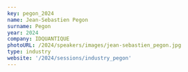 ```yaml
---
key: pegon_2024
name: Jean-Sebastien Pegon
surname: Pegon
year: 2024
company: IDQUANTIQUE
photoURL: /2024/speakers/images/jean-sebastien_pegon.jpg
type: industry
website: '/2024/sessions/industry_pegon'
---
```

